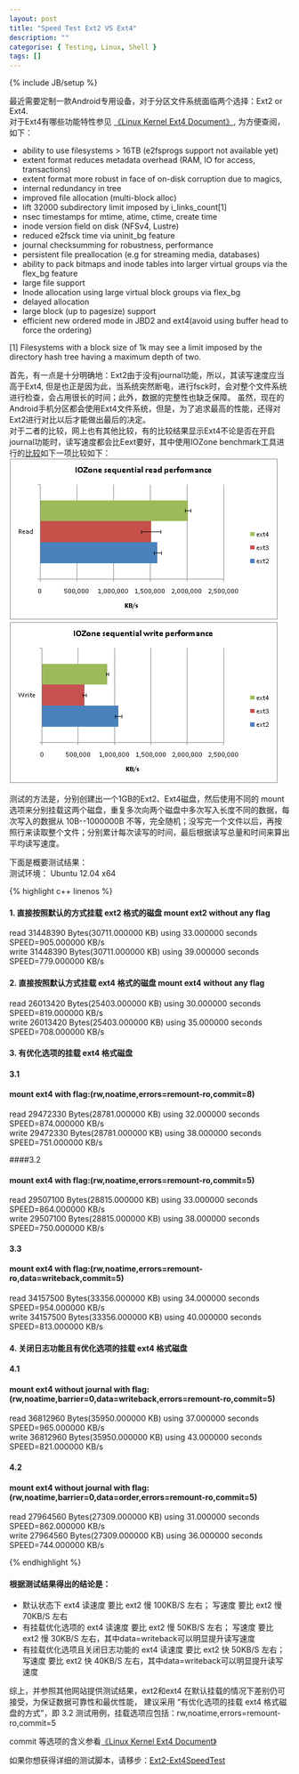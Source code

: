 ```yaml
---
layout: post
title: "Speed Test Ext2 VS Ext4"
description: ""
categorise: { Testing, Linux, Shell }
tags: []
---
```

{% include JB/setup %}

最近需要定制一款Android专用设备，对于分区文件系统面临两个选择：Ext2 or Ext4.  
对于Ext4有哪些功能特性参见 [《Linux Kernel Ext4 Document》](https://www.kernel.org/doc/Documentation/filesystems/ext4.txt), 为方便查阅，如下：  

* ability to use filesystems > 16TB (e2fsprogs support not available yet)
* extent format reduces metadata overhead (RAM, IO for access, transactions)
* extent format more robust in face of on-disk corruption due to magics,
* internal redundancy in tree
* improved file allocation (multi-block alloc)
* lift 32000 subdirectory limit imposed by i_links_count[1]
* nsec timestamps for mtime, atime, ctime, create time
* inode version field on disk (NFSv4, Lustre)
* reduced e2fsck time via uninit_bg feature
* journal checksumming for robustness, performance
* persistent file preallocation (e.g for streaming media, databases)
* ability to pack bitmaps and inode tables into larger virtual groups via the
  flex_bg feature
* large file support
* Inode allocation using large virtual block groups via flex_bg
* delayed allocation
* large block (up to pagesize) support
* efficient new ordered mode in JBD2 and ext4(avoid using buffer head to force
  the ordering)

[1] Filesystems with a block size of 1k may see a limit imposed by the
directory hash tree having a maximum depth of two.  

首先，有一点是十分明确地：Ext2由于没有journal功能，所以，其读写速度应当高于Ext4, 但是也正是因为此，当系统突然断电，进行fsck时，会对整个文件系统进行检查，会占用很长的时间；此外，数据的完整性也缺乏保障。 虽然，现在的Android手机分区都会使用Ext4文件系统，但是，为了追求最高的性能，还得对Ext2进行对比以后才能做出最后的决定。  
对于二者的比较，网上也有其他比较，有的比较结果显示Ext4不论是否在开启journal功能时，读写速度都会比Eext要好，其中使用IOZone benchmark工具进行的[比较](http://en.community.dell.com/techcenter/high-performance-computing/w/wiki/2290.aspx)如下一项比较如下：  
 ![](/images/IOZone_read_prefoemance.png)   
 ![](/images/IOZone_write_prefoemance.png)   
 
测试的方法是，分别创建出一个1GB的Ext2、Ext4磁盘，然后使用不同的 mount 选项来分别挂载这两个磁盘，重复多次向两个磁盘中多次写入长度不同的数据，每次写入的数据从 10B--1000000B 不等，完全随机；没写完一个文件以后，再按照行来读取整个文件；分别累计每次读写的时间，最后根据读写总量和时间来算出平均读写速度。

下面是概要测试结果：  
测试环境： Ubuntu 12.04 x64

{% highlight c++ linenos %}
#### 1. 直接按照默认的方式挂载 ext2 格式的磁盘 mount ext2 without any flag
read   31448390 Bytes(30711.000000 KB) using  33.000000 seconds SPEED=905.000000 KB/s   
write   31448390 Bytes(30711.000000 KB) using  39.000000 seconds SPEED=779.000000 KB/s

#### 2. 直接按照默认方式挂载 ext4 格式的磁盘 mount ext4 without any flag
read   26013420 Bytes(25403.000000 KB) using  30.000000 seconds SPEED=819.000000 KB/s  
write   26013420 Bytes(25403.000000 KB) using  35.000000 seconds SPEED=708.000000 KB/s

#### 3. 有优化选项的挂载 ext4 格式磁盘
#### 3.1
#### mount ext4 with flag:(rw,noatime,errors=remount-ro,commit=8)
read   29472330 Bytes(28781.000000 KB) using  32.000000 seconds SPEED=874.000000 KB/s  
write   29472330 Bytes(28781.000000 KB) using  38.000000 seconds SPEED=751.000000 KB/s

####3.2
#### mount ext4 with flag:(rw,noatime,errors=remount-ro,commit=5)
read   29507100 Bytes(28815.000000 KB) using  33.000000 seconds SPEED=864.000000 KB/s  
write   29507100 Bytes(28815.000000 KB) using  38.000000 seconds SPEED=750.000000 KB/s

#### 3.3
#### mount ext4 with flag:(rw,noatime,errors=remount-ro,data=writeback,commit=5)
read   34157500 Bytes(33356.000000 KB) using  34.000000 seconds SPEED=954.000000 KB/s  
write   34157500 Bytes(33356.000000 KB) using  40.000000 seconds SPEED=813.000000 KB/s

#### 4. 关闭日志功能且有优化选项的挂载 ext4 格式磁盘
#### 4.1
#### mount ext4 without journal with flag:(rw,noatime,barrier=0,data=writeback,errors=remount-ro,commit=5)
read   36812960 Bytes(35950.000000 KB) using  37.000000 seconds SPEED=965.000000 KB/s  
write   36812960 Bytes(35950.000000 KB) using  43.000000 seconds SPEED=821.000000 KB/s

#### 4.2
#### mount ext4 without journal with flag:(rw,noatime,barrier=0,data=order,errors=remount-ro,commit=5)
read   27964560 Bytes(27309.000000 KB) using  31.000000 seconds SPEED=862.000000 KB/s  
write   27964560 Bytes(27309.000000 KB) using  36.000000 seconds SPEED=744.000000 KB/s

{% endhighlight %}

#### 根据测试结果得出的结论是：
* 默认状态下 ext4 读速度 要比 ext2 慢 100KB/S 左右； 写速度 要比 ext2 慢 70KB/S 左右
* 有挂载优化选项的 ext4  读速度 要比 ext2 慢 50KB/S 左右； 写速度 要比 ext2 慢 30KB/S 左右，其中data=writeback可以明显提升读写速度
* 有挂载优化选项且关闭日志功能的 ext4  读速度 要比 ext2 快 50KB/S 左右； 写速度 要比 ext2 快 40KB/S 左右，其中data=writeback可以明显提升读写速度

综上，并参照其他网站提供测试结果，ext2和ext4 在默认挂载的情况下差别仍可接受，为保证数据可靠性和最优性能，
建议采用 “有优化选项的挂载 ext4 格式磁盘的方式”，即 3.2 测试用例，挂载选项应包括：rw,noatime,errors=remount-ro,commit=5  

  commit 等选项的含义参看[《Linux Kernel Ext4 Document》](https://www.kernel.org/doc/Documentation/filesystems/ext4.txt)
    
如果你想获得详细的测试脚本，请移步：[Ext2-Ext4SpeedTest](https://github.com/winlin/Ext2-Ext4SpeedTest)    


